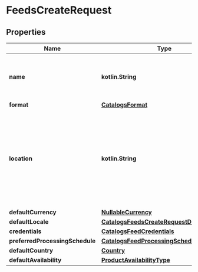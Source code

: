 
# FeedsCreateRequest

## Properties
Name | Type | Description | Notes
------------ | ------------- | ------------- | -------------
**name** | **kotlin.String** | A human-friendly name associated to a given feed. | 
**format** | [**CatalogsFormat**](CatalogsFormat.md) |  | 
**location** | **kotlin.String** | The URL where a feed is available for download. This URL is what Pinterest will use to download a feed for processing. | 
**defaultCurrency** | [**NullableCurrency**](NullableCurrency.md) |  |  [optional]
**defaultLocale** | [**CatalogsFeedsCreateRequestDefaultLocale**](CatalogsFeedsCreateRequestDefaultLocale.md) |  |  [optional]
**credentials** | [**CatalogsFeedCredentials**](CatalogsFeedCredentials.md) |  |  [optional]
**preferredProcessingSchedule** | [**CatalogsFeedProcessingSchedule**](CatalogsFeedProcessingSchedule.md) |  |  [optional]
**defaultCountry** | [**Country**](Country.md) |  |  [optional]
**defaultAvailability** | [**ProductAvailabilityType**](ProductAvailabilityType.md) |  |  [optional]



